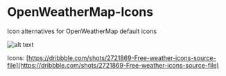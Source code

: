 # OpenWeatherMap-Icons
Icon alternatives for OpenWeatherMap default icons

![alt text](https://github.com/hasankoroglu/OpenWeatherMap-Icons/preview.png "OpenWetherMap Icon Alternatives")

Icons: [https://dribbble.com/shots/2721869-Free-weather-icons-source-file](https://dribbble.com/shots/2721869-Free-weather-icons-source-file)